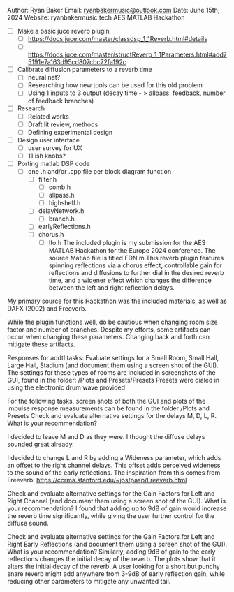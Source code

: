 Author: Ryan Baker
Email: ryanbakermusic@outlook.com
Date: June 15th, 2024
Website: ryanbakermusic.tech
AES MATLAB Hackathon

- [ ] Make a basic juce reverb plugin
  - [ ] https://docs.juce.com/master/classdsp_1_1Reverb.html#details
  - [ ] https://docs.juce.com/master/structReverb_1_1Parameters.html#add75191e7a163d95cd807cbc72fa192c
- [ ] Calibrate diffusion parameters to a reverb time
  - [ ] neural net?
  - [ ] Researching how new tools can be used for this old problem
  - [ ] Using 1 inputs to 3 output (decay time - > allpass, feedback, number of feedback branches)
- [ ] Research
  - [ ] Related works
  - [ ] Draft lit review, methods
  - [ ] Defining experimental design
- [ ] Design user interface
  - [ ] user survey for UX
  - [ ] 11 ish knobs?

- [ ] Porting matlab DSP code
    - [ ] one .h and/or .cpp file per block diagram function
      - [ ] filter.h
        - [ ] comb.h
        - [ ] allpass.h
        - [ ] highshelf.h
      - [ ] delayNetwork.h
        - [ ] branch.h
      - [ ] earlyReflections.h
      - [ ] chorus.h
        - [ ] lfo.h
The included plugin is my submission for the AES MATLAB Hackathon for the Europe 2024 conference. 
The source Matlab file is titled FDN.m
This reverb plugin features spinning reflections via a chorus effect, 
controllable gain for reflections and diffusions to further dial in the desired reverb time, 
and a widener effect which changes the difference between the left and right reflection delays.

My primary source for this Hackathon was the included materials, as well as DAFX (2002) and Freeverb.

While the plugin functions well, do be cautious when changing room size factor and number of branches. 
Despite my efforts, some artifacts can occur when changing these parameters. 
Changing back and forth can mitigate these artifacts.

Responses for addtl tasks:
Evaluate settings for a Small Room, Small Hall, Large Hall, Stadium (and document them using a screen shot of the GUI).
The settings for these types of rooms are included in screenshots of the GUI, found in the folder:
/Plots and Presets/Presets
Presets were dialed in using the electronic drum wave provided


For the following tasks, screen shots of both the GUI and plots of the impulse response measurements
can be found in the folder /Plots and Presets
Check and evaluate alternative settings for the delays M, D, L, R. What is your recommendation?

I decided to leave M and D as they were. I thought the diffuse delays sounded great already.

I decided to change L and R by adding a Wideness parameter, which adds an offset to the right channel
delays. This offset adds perceived wideness to the sound of the early reflections.
The inspiration from this comes from Freeverb:
https://ccrma.stanford.edu/~jos/pasp/Freeverb.html

Check and evaluate alternative settings for the Gain Factors for Left and Right Channel (and document them using a screen shot of the GUI). What is your recommendation?
I found that adding up to 9dB of gain would increase the reverb time significantly, 
while giving the user further control for the diffuse sound. 

Check and evaluate alternative settings for the Gain Factors for Left and Right Early Reflections (and document them using a screen shot of the GUI). What is your recommendation?
Similarly, adding 9dB of gain to the early reflections changes the initial decay of the reverb.
The plots show that it alters the initial decay of the reverb. 
A user looking for a short but punchy snare reverb might add anywhere from 3-9dB 
of early reflection gain, while reducing other parameters to mitigate any unwanted tail.
